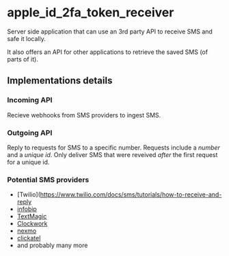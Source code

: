 # apple_id_2fa_token_receiver

Server side application that can use an 3rd party API to receive SMS and safe it locally. 

It also offers an API for other applications to retrieve the saved SMS (of parts of it).

## Implementations details

### Incoming API

Recieve webhooks from SMS providers to ingest SMS.

### Outgoing API

Reply to requests for SMS to a specific number.
Requests include a _number_ and a _unique id_.
Only deliver SMS that were reveived _after_ the first request for a unique id.

### Potential SMS providers

- [Twilio](https://www.twilio.com/docs/sms/tutorials/how-to-receive-and-reply
- [infobip](https://dev.infobip.com/receive-sms)
- [TextMagic](https://www.textmagic.com/docs/api/receive-sms/)
- [Clockwork](https://www.clockworksms.com/doc/easy-stuff/http-interface/receive-sms/)
- [nexmo](https://developer.nexmo.com/messaging/sms/building-blocks/receiving-an-sms)
- [clickatel](https://www.clickatell.com/products/sms-api/)
- and probably many more
